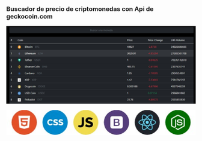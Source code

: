 <h3>Buscador de precio de criptomonedas con Api de geckocoin.com</h3>

![](img/cripto.jpg)


![](img/stack.jpg)
